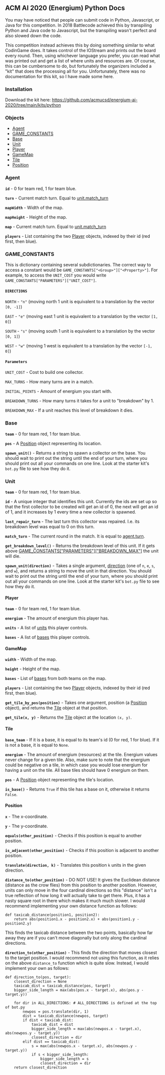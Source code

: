 ## ACM AI 2020 (Energium) Python Docs

You may have noticed that people can submit code in Python, Javascript, or Java for this competition. In 2018 Battlecode achieved this by transpiling Python and Java code to Javascript, but the transpiling wasn't perfect and also slowed down the code.

This competition instead achieves this by doing something similar to what CodinGame does. It takes control of the IOStream and prints out the board every round. Then, using whichever language you prefer, you can read what was printed out and get a list of where units and resources are. Of course, this can be cumbersome to do, but fortunately the organizers included a "kit" that does the processing all for you. Unfortunately, there was no documentation for this kit, so I have made some here.

### Installation
Download the kit here:
https://github.com/acmucsd/energium-ai-2020/tree/main/kits/python

### Objects

- [Agent][1]
- [GAME_CONSTANTS][2]
- [Base][3]
- [Unit][4]
- [Player][5]
- [GameMap][6]
- [Tile][7]
- [Position][8]

### Agent

**`id`** - 0 for team red, 1 for team blue.

**`turn`** - Current match turn. Equal to [unit.match_turn][3]

**`mapWidth`** - Width of the map.

**`mapHeight`** - Height of the map.

**`map`** - Current match turn. Equal to [unit.match_turn][3]

**`players`** - List containing the two [Player][4] objects, indexed by their id (red first, then blue).

### GAME_CONSTANTS

This is dictionary containing several subdictionaries. The correct way to access a constant would be `GAME_CONSTANTS["<Group>"]["<Property>"]`. For example, to access the `UNIT_COST` you would write `GAME_CONSTANTS["PARAMETERS"]["UNIT_COST"]`.

#### `DIRECTIONS`

`NORTH` - `"n"` (moving north 1 unit is equivalent to a translation by the vector `[0, -1]`)

`EAST` - `"e"` (moving east 1 unit is equivalent to a translation by the vector `[1, 0]`)

`SOUTH` - `"s"` (moving south 1 unit is equivalent to a translation by the vector `[0, 1]`)

`WEST` - `"w"` (moving  1 west is equivalent to a translation by the vector `[-1, 0]`)

#### `Parameters`

`UNIT_COST` - Cost to build one collector.

`MAX_TURNS` - How many turns are in a match.

`INITIAL_POINTS` - Amount of energium you start with.

`BREAKDOWN_TURNS` - How many turns it takes for a unit to "breakdown" by 1.

`BREAKDOWN_MAX` - If a unit reaches this level of breakdown it dies.

### Base

**`team`** - 0 for team red, 1 for team blue.

**`pos`** - A [Position][8] object representing its location.

**`spawn_unit()`** - Returns a string to spawn a collector on the base. You should wait to print out the string until the end of your turn, where you should print out all your commands on one line. Look at the starter kit's `bot.py` file to see how they do it.

### Unit

**`team`** - 0 for team red, 1 for team blue.

**`id`** - A unique integer that identifies this unit. Currently the ids are set up so that the first collector to be created will get an id of 0, the next will get an id of 1, and it increases by 1 every time a new collector is spawned.

**`last_repair_turn`** - The last turn this collector was repaired. I.e. its breakdown level was equal to 0 on this turn.

**`match_turn`** - The current round in the match. It is equal to [agent.turn][1].

**`get_breakdown_level()`** - Returns the breakdown level of this unit. If it gets above [GAME_CONSTANTS["PARAMETERS"]["BREAKDOWN_MAX"]][2] the unit will die.

**`spawn_unit(direction)`** - Takes a single argument, [direction][2] (one of `n`, `e`, `s`, and `w`), and returns a string to move the unit in that direction. You should wait to print out the string until the end of your turn, where you should print out all your commands on one line. Look at the starter kit's `bot.py` file to see how they do it.

#### Player

**`team`** - 0 for team red, 1 for team blue.

**`energium`** - The amount of energium this player has.

**`units`** - A list of [units][4] this player controls.

**`bases`** - A list of [bases][3] this player controls.

#### GameMap

**`width`** - Width of the map.

**`height`** - Height of the map.

**`bases`** - List of [bases][3] from both teams on the map.

**`players`** - List containing the two [Player][4] objects, indexed by their id (red first, then blue).

**`get_tile_by_pos(position)`** - Takes one argument, position (a [Position][8] object), and returns the [Tile][7] object at that position.

**`get_tile(x, y)`** - Returns the [Tile][7] object at the location `(x, y)`.

#### Tile

**`base_team`** - If it is a base, it is equal to its team's id (0 for red, 1 for blue). If it is not a base, it is equal to `None`.

**`energium`** - The amount of energium (resources) at the tile. Energium values never change for a given tile. Also, make sure to note that the energium could be negative on a tile, in which case you would lose energium for having a unit on the tile. All base tiles should have 0 energium on them.

**`pos`** - A [Position][8] object representing the tile's location.

**`is_base()`** - Returns `True` if this tile has a base on it, otherwise it returns `False`.

#### Position

**`x`** - The x-coordinate.

**`y`** - The y-coordinate.

**`equals(other_position)`** - Checks if this position is equal to another position.

**`is_adjacent(other_position)`** - Checks if this position is adjacent to another position.

**`translate(direction, k)`** - Translates this position `k` units in the given direction.

**`distance_to(other_position)`** - DO NOT USE! It gives the Euclidean distance (distance as the crow flies) from this position to another position. However, units can only move in the four cardinal directions so this "distance" isn't a true reflection of how long it will actually take to get there. Plus, it has a nasty square root in there which makes it much much slower. I would recommend implementing your own distance function as follows:

    def taxicab_distance(position1, position2):
        return abs(position1.x - position2.x) + abs(position1.y - position2.y)

This finds the taxicab distance between the two points, basically how far away they are if you can't move diagonally but only along the cardinal directions.

**`direction_to(other_position)`** - This finds the direction that moves closest to the target position. I would recommend not using this function, as it relies on the above `distance_to` function which is quite slow. Instead, I would implement your own as follows:

    def direction_to(pos, target):
        closest_direction = None
        taxicab_dist = taxicab_distance(pos, target)
        bigger_side_length = max(abs(pos.x - target.x), abs(pos.y - target.y))
        
        for dir in ALL_DIRECTIONS: # ALL_DIRECTIONS is defined at the top of bot.py
            newpos = pos.translate(dir, 1)
            dist = taxicab_distance(newpos, target)
            if dist < taxicab_dist:
                taxicab_dist = dist
                bigger_side_length = max(abs(newpos.x - target.x), abs(newpos.y - target.y))
                closest_direction = dir
            elif dist == taxicab_dist:
                s = max(abs(newpos.x - target.x), abs(newpos.y - target.y))
                if s < bigger_side_length:
                    bigger_side_length = s
                    closest_direction = dir
        return closest_direction

[1]: https://github.com/programjames/acmai2020docs/blob/gh-pages/index.md#Agent
[2]: https://github.com/programjames/acmai2020docs/blob/gh-pages/index.md#GAME_CONSTANTS
[3]: https://github.com/programjames/acmai2020docs/blob/gh-pages/index.md#Base
[4]: https://github.com/programjames/acmai2020docs/blob/gh-pages/index.md#Unit
[5]: https://github.com/programjames/acmai2020docs/blob/gh-pages/index.md#Player
[6]: https://github.com/programjames/acmai2020docs/blob/gh-pages/index.md#GameMap
[7]: https://github.com/programjames/acmai2020docs/blob/gh-pages/index.md#Tile
[8]: https://github.com/programjames/acmai2020docs/blob/gh-pages/index.md#Position
